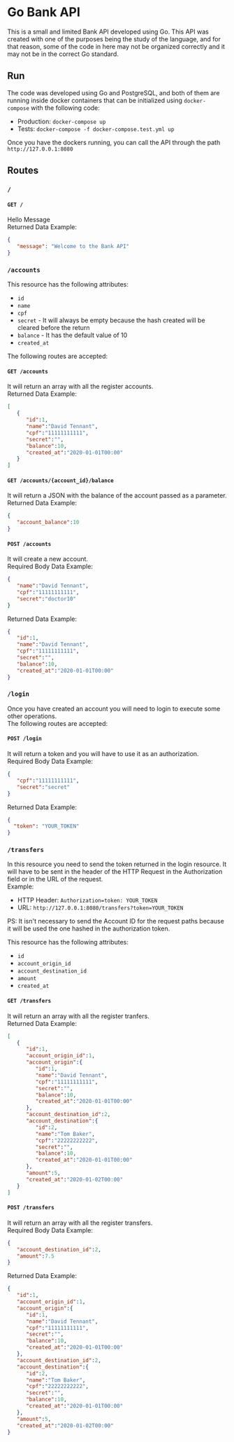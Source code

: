 # Go Bank API

This is a small and limited Bank API developed using Go. This API was created with one of the purposes being the study of the language, and for that reason, some of the code in here may not be organized correctly and it may not be in the correct Go standard.

## Run
The code was developed using Go and PostgreSQL, and both of them are running inside docker containers that can be initialized using `docker-compose` with the following code:<br>
* Production: `docker-compose up`
* Tests: `docker-compose -f docker-compose.test.yml up`<br>

Once you have the dockers running, you can call the API through the path `http://127.0.0.1:8080`

## Routes
### `/`
#### `GET /`
Hello Message <br>
Returned Data Example:
```json
{
   "message": "Welcome to the Bank API"
}
```

### `/accounts`

This resource has the following attributes:
* `id`
* `name` 
* `cpf`
* `secret` - It will always be empty because the hash created will be cleared before the return
* `balance` - It has the default value of 10
* `created_at` 

The following routes are accepted:

#### `GET /accounts`
It will return an array with all the register accounts. <br>
Returned Data Example:
```json
[
   {
      "id":1,
      "name":"David Tennant",
      "cpf":"11111111111",
      "secret":"",
      "balance":10,
      "created_at":"2020-01-01T00:00"
   }
]
```

#### `GET /accounts/{account_id}/balance`
It will return a JSON with the balance of the account passed as a parameter. <br>
Returned Data Example:
```json
{
   "account_balance":10
}
```

#### `POST /accounts`
It will create a new account. <br>
Required Body Data Example:
```json
{
   "name":"David Tennant",
   "cpf":"11111111111",
   "secret":"doctor10"
}
```

Returned Data Example:
```json
{
   "id":1,
   "name":"David Tennant",
   "cpf":"11111111111",
   "secret":"",
   "balance":10,
   "created_at":"2020-01-01T00:00"
}
```

### `/login`
Once you have created an account you will need to login to execute some other operations.<br>
The following routes are accepted:

#### `POST /login`
It will return a token and you will have to use it as an authorization.<br>
Required Body Data Example:
```json
{
   "cpf":"11111111111",
   "secret":"secret"
}
```
Returned Data Example:
```json
{
  "token": "YOUR_TOKEN"
}
```

### `/transfers`
In this resource you need to send the token returned in the login resource. It will have to be sent in the header of the HTTP Request in the Authorization field or in the URL of the request.<br>
Example:
* HTTP Header: `Authorization=token: YOUR_TOKEN`
* URL: `http://127.0.0.1:8080/transfers?token=YOUR_TOKEN`<br>

PS: It isn't necessary to send the Account ID for the request paths because it will be used the one hashed in the authorization token. <br>

This resource has the following attributes:
* `id`
* `account_origin_id` 
* `account_destination_id`
* `amount`
* `created_at`

#### `GET /transfers`
It will return an array with all the register tranfers. <br>
Returned Data Example: 
```json
[
   {
      "id":1,
      "account_origin_id":1,
      "account_origin":{
         "id":1,
         "name":"David Tennant",
         "cpf":"11111111111",
         "secret":"",
         "balance":10,
         "created_at":"2020-01-01T00:00"
      },
      "account_destination_id":2,
      "account_destination":{
         "id":2,
         "name":"Tom Baker",
         "cpf":"22222222222",
         "secret":"",
         "balance":10,
         "created_at":"2020-01-01T00:00"
      },
      "amount":5,
      "created_at":"2020-01-02T00:00"
   }
]
```

#### `POST /transfers`
It will return an array with all the register transfers. <br>
Required Body Data Example:
```json
{
   "account_destination_id":2,
   "amount":7.5
}
```

Returned Data Example:
```json
{
   "id":1,
   "account_origin_id":1,
   "account_origin":{
      "id":1,
      "name":"David Tennant",
      "cpf":"11111111111",
      "secret":"",
      "balance":10,
      "created_at":"2020-01-01T00:00"
   },
   "account_destination_id":2,
   "account_destination":{
      "id":2,
      "name":"Tom Baker",
      "cpf":"22222222222",
      "secret":"",
      "balance":10,
      "created_at":"2020-01-01T00:00"
   },
   "amount":5,
   "created_at":"2020-01-02T00:00"
}
```
